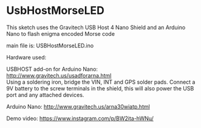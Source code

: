 # UsbHostMorseLED
This sketch uses the Gravitech USB Host 4 Nano Shield and an Arduino Nano to flash enigma encoded Morse code

main file is: USBHostMorseLED.ino

Hardware used:

USBHOST add-on for Arduino Nano:
http://www.gravitech.us/usadforarna.html<br>
Using a soldering iron, bridge the VIN, INT and GPS solder pads.
Connect a 9V battery to the screw terminals in the shield, this will also power the USB port and any attached devices.

Arduino Nano:
http://www.gravitech.us/arna30wiatp.html

Demo video:
https://www.instagram.com/p/BW2ita-hWNu/
